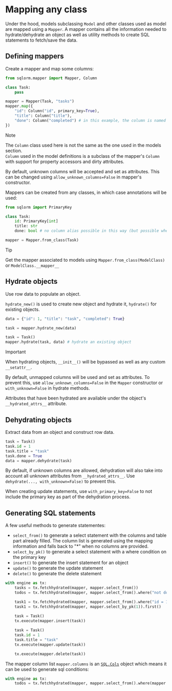 # Mapping any class

Under the hood, models subclassing `Model` and other classes used as model are mapped using a `Mapper`.
A mapper contains all the information needed to hydrate/dehydrate an object as well as utility methods
to create SQL statements to fetch/save the data.

## Defining mappers

Create a mapper and map some columns:

```python
from sqlorm.mapper import Mapper, Column

class Task:
    pass

mapper = Mapper(Task, "tasks")
mapper.map({
    "id": Column("id", primary_key=True),
    "title": Column("title"),
    "done": Column("completed") # in this example, the column is named "completed" but the attribute is named "done"
})
```

> [!NOTE]
> The `Column` class used here is not the same as the one used in the models section.  
> `Column` used in the model definitions is a subclass of the mapper's `Column` with support for property accessors and dirty attributes.

By default, unknown columns will be accepted and set as attributes. This can be changed using `allow_unknown_columns=False` in mapper's constructor.

Mappers can be created from any classes, in which case annotations will be used:

```python
from sqlorm import PrimaryKey

class Task:
    id: PrimaryKey[int]
    title: str
    done: bool # no column alias possible in this way (but possible when subclassing Model)

mapper = Mapper.from_class(Task)
```

> [!TIP]
> Get the mapper associated to models using `Mapper.from_class(ModelClass)` or `ModelClass.__mapper__`

## Hydrate objects

Use row data to populate an object.

`hydrate_new()` is used to create new object and hydrate it, `hydrate()` for existing objects.

```python
data = {"id": 1, "title": "task", "completed": True}

task = mapper.hydrate_new(data)

task = Task()
mapper.hydrate(task, data) # hydrate an existing object
```

> [!IMPORTANT]
> When hydrating objects, `__init__()` will be bypassed as well as any custom `__setattr__`.

By default, unmapped columns will be used and set as attributes. To prevent this, use `allow_unknown_columns=False` in the `Mapper` constructor or
`with_unknown=False` in hydrate methods.

Attributes that have been hydrated are available under the object's `__hydrated_attrs__` attribute.

## Dehydrating objects

Extract data from an object and construct row data.

```python
task = Task()
task.id = 1
task.title = "task"
task.done = True
data = mapper.dehydrate(task)
```

By default, if unknown columns are allowed, dehydration will also take into account all unknown attributes from `__hydrated_attrs__`.
Use `dehydrate(..., with_unknown=False)` to prevent this.

When creating update statements, use `with_primary_key=False` to not include the primary key as part of the dehydration process.

## Generating SQL statements

A few useful methods to generate statementes:

- `select_from()` to generate a select statement with the columns and table part already filled. The column list is generated using the mapping information and falls back to "*" when no columns are provided.
- `select_by_pk()` to generate a select statement with a where condition on the primary key
- `insert()` to generate the insert statement for an object
- `update()` to generate the update statement
- `delete()` to generate the delete statement

```python
with engine as tx:
    tasks = tx.fetchhydrated(mapper, mapper.select_from())
    todos = tx.fetchhydrated(mapper, mapper.select_from().where("not done"))

    task1 = tx.fetchhydrated(mapper, mapper.select_from().where("id = 1")).first()
    task1 = tx.fetchhydrated(mapper, mapper.select_by_pk(1)).first()
    
    task = Task()
    tx.execute(mapper.insert(task))

    task = Task()
    task.id = 1
    task.title = "task"
    tx.execute(mapper.update(task))

    tx.execute(mapper.delete(task))
```

The mapper column list `mapper.columns` is an [`SQL.Cols`](#manage-list-of-sql-pieces) object which means it can be used to generate sql conditions:

```python
with engine as tx:
    todos = tx.fetchhydrated(mapper, mapper.select_from().where(mapper.columns.done==False))
```
